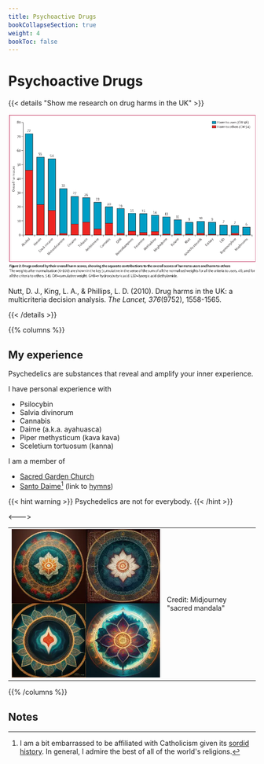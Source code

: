 ```yaml
---
title: Psychoactive Drugs
bookCollapseSection: true
weight: 4
bookToc: false
---
```


# Psychoactive Drugs

{{< details "Show me research on drug harms in the UK" >}}

![Drug harms](nutt-2010-fig2.png)

Nutt, D. J., King, L. A., & Phillips, L. D. (2010). Drug harms in the UK: a multicriteria decision analysis. *The Lancet, 376*(9752), 1558-1565.

{{< /details >}}

{{% columns %}}

## My experience

Psychedelics are substances that reveal and amplify your inner experience.

I have personal experience with

*   Psilocybin
*   Salvia divinorum
*   Cannabis
*   Daime (a.k.a. ayahuasca)
*   Piper methysticum (kava kava)
*   Sceletium tortuosum (kanna)

I am a member of
- [Sacred Garden Church](https://sacredgarden.life/)
- [Santo Daime](https://en.wikipedia.org/wiki/Santo_Daime)[^catholic] (link to [hymns](http://daimebooks.org))

{{< hint warning >}}
Psychedelics are not for everybody.
{{< /hint >}}

<--->

<table>
<tr>
<td>
<picture style="display: block;">
<img alt="Sacred mandala" src="sacred_mandala.webp">
</picture>
</td>
<td class='rotate'><div>Credit: Midjourney "sacred mandala"</div></td>
</tr/>
</table>

{{% /columns %}}

## Notes

[^catholic]: I am a bit embarrassed to be affiliated with Catholicism given its [sordid history](https://en.wikipedia.org/wiki/Catholic_Church). In general, I admire the best of all of the world's religions.
